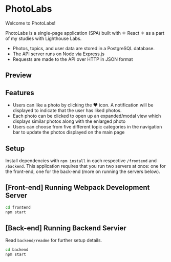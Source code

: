 # PhotoLabs
Welcome to PhotoLabs!

PhotoLabs is a single-page application (SPA) built with ⚛️ React ⚛️ as a part of my studies with Lighthouse Labs. 
- Photos, topics, and user data are stored in a PostgreSQL database.
- The API server runs on Node via Express.js
- Requests are made to the API over HTTP in JSON format

## Preview

## Features
- Users can like a photo by clicking the ❤️ icon. A notification will be displayed to indicate that the user has liked photos.
- Each photo can be clicked to open up an expanded/modal view which displays similar photos along with the enlarged photo
- Users can choose from five different topic categories in the navigation bar to update the photos displayed on the main page

## Setup

Install dependencies with `npm install` in each respective `/frontend` and `/backend`. This application requires that you run two servers at once: one for the front-end, one for the back-end (more on running the servers below).

## [Front-end] Running Webpack Development Server

```sh
cd frontend
npm start
```

## [Back-end] Running Backend Servier

Read `backend/readme` for further setup details.

```sh
cd backend
npm start
```
